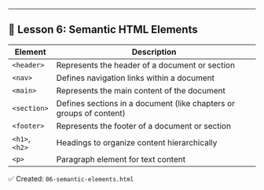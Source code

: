 ---

## 🧪 Lesson 6: Semantic HTML Elements

| Element         | Description                                                                 |
|-----------------|-----------------------------------------------------------------------------|
| `<header>`      | Represents the header of a document or section                             |
| `<nav>`         | Defines navigation links within a document                                |
| `<main>`        | Represents the main content of the document                               |
| `<section>`     | Defines sections in a document (like chapters or groups of content)        |
| `<footer>`      | Represents the footer of a document or section                            |
| `<h1>`, `<h2>`  | Headings to organize content hierarchically                                |
| `<p>`           | Paragraph element for text content                                          |

✅ Created: `06-semantic-elements.html`

